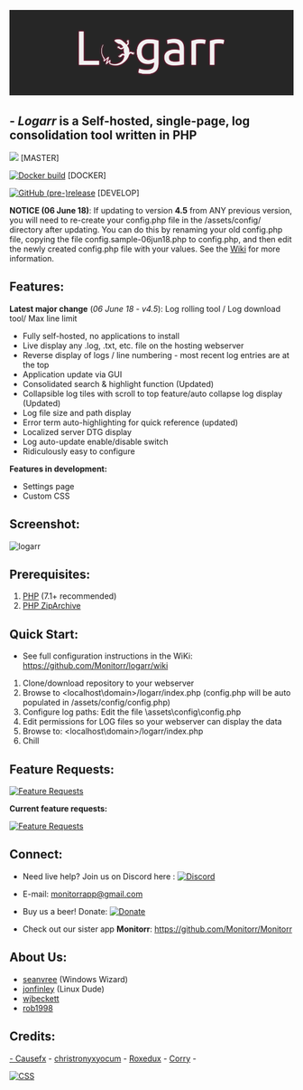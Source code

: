 ![Logarr](https://raw.githubusercontent.com/Monitorr/Logos/master/Logarr-white-greybg.png)


## - *Logarr* is a Self-hosted, single-page, log consolidation tool written in PHP 

[![](https://img.shields.io/github/release/monitorr/logarr.svg?style=flat)](https://github.com/monitorr/logarr/releases) [MASTER]


[![Docker build](https://img.shields.io/docker/build/monitorr/logarr.svg?maxAge=2592000)](https://hub.docker.com/r/monitorr/logarr/) [DOCKER]

[![GitHub (pre-)release](https://img.shields.io/github/release/monitorr/logarr/all.svg)](https://github.com/monitorr/logarr/releases) [DEVELOP]



**NOTICE (06 June 18)**: If updating to version **4.5** from ANY previous version, you will need to re-create your config.php file in the /assets/config/ directory after updating. You can do this by renaming your old config.php file, copying the file config.sample-06jun18.php to config.php, and then edit the newly created config.php file with your values. See the [Wiki](https://github.com/Monitorr/logarr/wiki/NOTICE:-Updating-Logarr) for more information.



## Features:

**Latest major change** (_06 June 18 - v4.5_): Log rolling tool / Log download tool/ Max line limit

 - Fully self-hosted, no applications to install
 - Live display any .log, .txt, etc. file on the hosting webserver
 - Reverse display of logs / line numbering - most recent log entries are at the top
 - Application update via GUI
 - Consolidated search & highlight function (Updated)
 - Collapsible log tiles with scroll to top feature/auto collapse log display (Updated)
 - Log file size and path display
 - Error term auto-highlighting for quick reference (updated)
 - Localized server DTG display
 - Log auto-update enable/disable switch
 - Ridiculously easy to configure

 **Features in development:**
- Settings page
- Custom CSS
 
 
## Screenshot:

![logarr](https://i.imgur.com/GjrSWfk.png)


## Prerequisites:
1) [PHP](https://secure.php.net/downloads.php) (7.1+ recommended)
2) [PHP ZipArchive](http://www.php.net/manual/en/zip.installation.php)


## Quick Start:
- See full configuration instructions in the WiKi: https://github.com/Monitorr/logarr/wiki
1) Clone/download repository to your webserver
2) Browse to <localhost\domain>/logarr/index.php (config.php will be auto populated in /assets/config/config.php)
3) Configure log paths: Edit the file \assets\config\config.php 
4) Edit permissions for LOG files so your webserver can display the data
5) Browse to: <localhost\domain>/logarr/index.php 
6) Chill

## Feature Requests:
 [![Feature Requests](https://cloud.githubusercontent.com/assets/390379/10127973/045b3a96-6560-11e5-9b20-31a2032956b2.png)](https://feathub.com/Monitorr/logarr)

**Current feature requests:**

[![Feature Requests](http://feathub.com/Monitorr/logarr?format=svg)](http://feathub.com/Monitorr/logarr)




## Connect:
- Need live help?  Join us on Discord here :   [![Discord](https://img.shields.io/discord/102860784329052160.svg)](https://discord.gg/YKbRXtt)

- E-mail: monitorrapp@gmail.com

- Buy us a beer! Donate:        [![Donate](https://img.shields.io/badge/Donate-PayPal-green.svg)](https://paypal.me/monitorrapp)

- Check out our sister app **Monitorr**:  https://github.com/Monitorr/Monitorr

## About Us:
- [seanvree](https://github.com/seanvree) (Windows Wizard)
- [jonfinley](https://github.com/jonfinley) (Linux Dude)
- [wjbeckett](https://github.com/wjbeckett)
- [rob1998](https://github.com/rob1998)

## Credits:

[ - Causefx](https://github.com/Causefx) - [christronyxyocum](https://github.com/christronyxyocum) - [Roxedux](https://github.com/si0972) - [Corry](https://github.com/endoflineservice) -


[![CSS](https://jigsaw.w3.org/css-validator/images/vcss)](https://jigsaw.w3.org/css-validator/check/refererr/)
